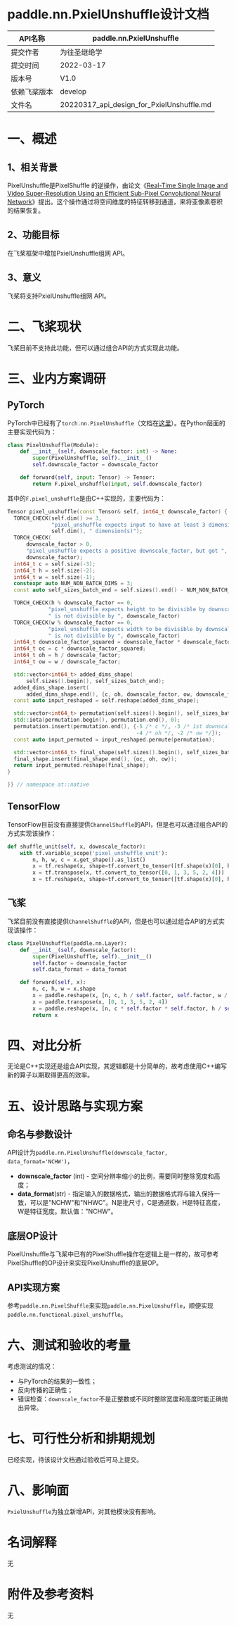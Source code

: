 # paddle.nn.PxielUnshuffle设计文档

|API名称 | paddle.nn.PxielUnshuffle |
|---|---|
|提交作者 | 为往圣继绝学 |
|提交时间 | 2022-03-17 |
|版本号 | V1.0 |
|依赖飞桨版本 | develop |
|文件名 | 20220317_api_design_for_PxielUnshuffle.md |


# 一、概述
## 1、相关背景
PixelUnshuffle是PixelShuffle 的逆操作，由论文《[Real-Time Single Image and Video Super-Resolution Using an Efficient Sub-Pixel Convolutional Neural Network](https://arxiv.org/abs/1609.05158)》提出。这个操作通过将空间维度的特征转移到通道，来将亚像素卷积的结果恢复。

## 2、功能目标

在飞桨框架中增加PxielUnshuffle组网 API。

## 3、意义

飞桨将支持PxielUnshuffle组网 API。

# 二、飞桨现状
飞桨目前不支持此功能，但可以通过组合API的方式实现此功能。

# 三、业内方案调研
## PyTorch

PyTorch中已经有了`torch.nn.PixelUnshuffle`（文档在[这里](https://pytorch.org/docs/stable/_modules/torch/nn/modules/pixelshuffle.html#PixelUnshuffle)）。在Python层面的主要实现代码为：

```python
class PixelUnshuffle(Module):
    def __init__(self, downscale_factor: int) -> None:
        super(PixelUnshuffle, self).__init__()
        self.downscale_factor = downscale_factor

    def forward(self, input: Tensor) -> Tensor:
        return F.pixel_unshuffle(input, self.downscale_factor)
```

其中的`F.pixel_unshuffle`是由C++实现的，主要代码为：

```c++
Tensor pixel_unshuffle(const Tensor& self, int64_t downscale_factor) {
  TORCH_CHECK(self.dim() >= 3,
              "pixel_unshuffle expects input to have at least 3 dimensions, but got input with ",
              self.dim(), " dimension(s)");
  TORCH_CHECK(
      downscale_factor > 0,
      "pixel_unshuffle expects a positive downscale_factor, but got ",
      downscale_factor);
  int64_t c = self.size(-3);
  int64_t h = self.size(-2);
  int64_t w = self.size(-1);
  constexpr auto NUM_NON_BATCH_DIMS = 3;
  const auto self_sizes_batch_end = self.sizes().end() - NUM_NON_BATCH_DIMS;

  TORCH_CHECK(h % downscale_factor == 0,
             "pixel_unshuffle expects height to be divisible by downscale_factor, but input.size(-2)=", h,
             " is not divisible by ", downscale_factor)
  TORCH_CHECK(w % downscale_factor == 0,
             "pixel_unshuffle expects width to be divisible by downscale_factor, but input.size(-1)=", w,
             " is not divisible by ", downscale_factor)
  int64_t downscale_factor_squared = downscale_factor * downscale_factor;
  int64_t oc = c * downscale_factor_squared;
  int64_t oh = h / downscale_factor;
  int64_t ow = w / downscale_factor;

  std::vector<int64_t> added_dims_shape(
      self.sizes().begin(), self_sizes_batch_end);
  added_dims_shape.insert(
      added_dims_shape.end(), {c, oh, downscale_factor, ow, downscale_factor});
  const auto input_reshaped = self.reshape(added_dims_shape);

  std::vector<int64_t> permutation(self.sizes().begin(), self_sizes_batch_end);
  std::iota(permutation.begin(), permutation.end(), 0);
  permutation.insert(permutation.end(), {-5 /* c */, -3 /* 1st downscale_factor */, -1 /*2nd downscale_factor */,
                                         -4 /* oh */, -2 /* ow */});
  const auto input_permuted = input_reshaped.permute(permutation);

  std::vector<int64_t> final_shape(self.sizes().begin(), self_sizes_batch_end);
  final_shape.insert(final_shape.end(), {oc, oh, ow});
  return input_permuted.reshape(final_shape);
}

}} // namespace at::native

```

## TensorFlow

TensorFlow目前没有直接提供`ChannelShuffle`的API，但是也可以通过组合API的方式实现该操作：

```python
def shuffle_unit(self, x, downscale_factor):
    with tf.variable_scope('pixel_unshuffle_unit'):
        n, h, w, c = x.get_shape().as_list()
        x = tf.reshape(x, shape=tf.convert_to_tensor([tf.shape(x)[0], h / downscale_factor, downscale_factor, w / downscale_factor, downscale_factor, c]))
        x = tf.transpose(x, tf.convert_to_tensor([0, 1, 3, 5, 2, 4]))
        x = tf.reshape(x, shape=tf.convert_to_tensor([tf.shape(x)[0], h / downscale_factor, w / downscale_factor, c * downscale_factor * downscale_factor]))

```

## 飞桨

飞桨目前没有直接提供`ChannelShuffle`的API，但是也可以通过组合API的方式实现该操作：

```python
class PixelUnshuffle(paddle.nn.Layer):
    def __init__(self, downscale_factor):
        super(PixelUnshuffle, self).__init__()
        self.factor = downscale_factor
        self.data_format = data_format

    def forward(self, x):
        n, c, h, w = x.shape
        x = paddle.reshape(x, [n, c, h / self.factor, self.factor, w / self.factor, self.factor])
        x = paddle.transpose(x, [0, 1, 3, 5, 2, 4])
        x = paddle.reshape(x, [n, c * self.factor * self.factor, h / self.factor, w / self.factor])
        return x
```

# 四、对比分析

无论是C++实现还是组合API实现，其逻辑都是十分简单的，故考虑使用C++编写新的算子以期取得更高的效率。

# 五、设计思路与实现方案

## 命名与参数设计
API设计为`paddle.nn.PixelUnshuffle(downscale_factor, data_format='NCHW')`，

- **downscale_factor** (int) - 空间分辨率缩小的比例，需要同时整除宽度和高度；
- **data_format**(str) - 指定输入的数据格式，输出的数据格式将与输入保持一致，可以是"NCHW"和"NHWC"。N是批尺寸，C是通道数，H是特征高度，W是特征宽度。默认值："NCHW"。

## 底层OP设计
PixelUnshuffle与飞桨中已有的PixelShuffle操作在逻辑上是一样的，故可参考PixelShuffle的OP设计来实现PixelUnshuffle的底层OP。

## API实现方案

参考`paddle.nn.PixelShuffle`来实现`paddle.nn.PixelUnshuffle`，顺便实现`paddle.nn.functional.pixel_unshuffle`。

# 六、测试和验收的考量

考虑测试的情况：
- 与PyTorch的结果的一致性；
- 反向传播的正确性；
- 错误检查：`downscale_factor`不是正整数或不同时整除宽度和高度时能正确抛出异常。

# 七、可行性分析和排期规划
已经实现，待该设计文档通过验收后可马上提交。

# 八、影响面
`PxielUnshuffle`为独立新增API，对其他模块没有影响。

# 名词解释

无

# 附件及参考资料

无